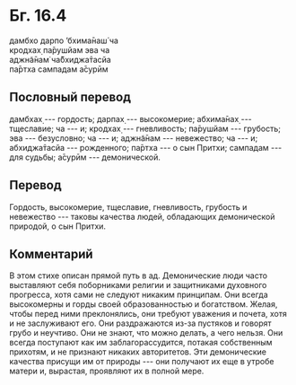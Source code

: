 # Бг. 16.4
дамбхо дарпо ’бхима̄наш́ ча<br/>
кродхах̣ па̄рушйам эва ча<br/>
аджн̃а̄нам̇ ча̄бхиджа̄тасйа<br/>
па̄ртха сампадам а̄сурӣм
## Пословный перевод

дамбхах̣ --- гордость; дарпах̣ --- высокомерие; абхима̄нах̣ --- тщеславие;
ча --- и; кродхах̣ --- гневливость; па̄рушйам --- грубость; эва ---
безусловно; ча --- и; аджн̃а̄нам --- невежество; ча --- и; абхиджа̄тасйа
--- рожденного; па̄ртха --- о сын Притхи; сампадам --- для судьбы; а̄сурӣм
--- демонической.

## Перевод

Гордость, высокомерие, тщеславие, гневливость, грубость и невежество ---
таковы качества людей, обладающих демонической природой, о сын Притхи.

## Комментарий

В этом стихе описан прямой путь в ад. Демонические люди часто выставляют
себя поборниками религии и защитниками духовного прогресса, хотя сами не
следуют никаким принципам. Они всегда высокомерны и горды своей
образованностью и богатством. Желая, чтобы перед ними преклонялись, они
требуют уважения и почета, хотя и не заслуживают его. Они раздражаются
из-за пустяков и говорят грубо и неучтиво. Они не знают, что можно
делать, а чего нельзя. Они всегда поступают как им заблагорассудится,
потакая собственным прихотям, и не признают никаких авторитетов. Эти
демонические качества присущи им от природы --- они получают их еще в
утробе матери и, вырастая, проявляют их в полной мере.
